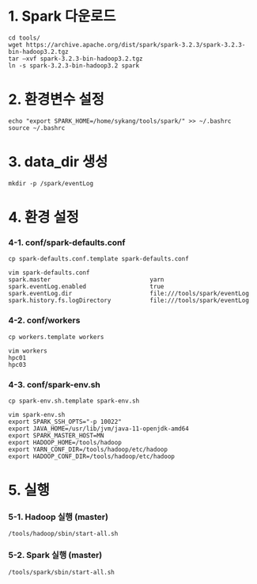 # 1. Spark 다운로드
    
    cd tools/
    wget https://archive.apache.org/dist/spark/spark-3.2.3/spark-3.2.3-bin-hadoop3.2.tgz
    tar –xvf spark-3.2.3-bin-hadoop3.2.tgz
    ln -s spark-3.2.3-bin-hadoop3.2 spark

# 2. 환경변수 설정 

    echo "export SPARK_HOME=/home/sykang/tools/spark/" >> ~/.bashrc
    source ~/.bashrc

# 3. data_dir 생성

    mkdir -p /spark/eventLog

# 4. 환경 설정
### 4-1. conf/spark-defaults.conf

    cp spark-defaults.conf.template spark-defaults.conf

    vim spark-defaults.conf
    spark.master	                        yarn
    spark.eventLog.enabled 	                true
    spark.eventLog.dir	                    file:///tools/spark/eventLog
    spark.history.fs.logDirectory           file:///tools/spark/eventLog

### 4-2. conf/workers

    cp workers.template workers

    vim workers
    hpc01
    hpc03

### 4-3. conf/spark-env.sh

    cp spark-env.sh.template spark-env.sh

    vim spark-env.sh
    export SPARK_SSH_OPTS="-p 10022" 
    export JAVA_HOME=/usr/lib/jvm/java-11-openjdk-amd64 
    export SPARK_MASTER_HOST=MN 
    export HADOOP_HOME=/tools/hadoop 
    export YARN_CONF_DIR=/tools/hadoop/etc/hadoop 
    export HADOOP_CONF_DIR=/tools/hadoop/etc/hadoop

# 5. 실행
### 5-1. Hadoop 실행 (master)

    /tools/hadoop/sbin/start-all.sh

### 5-2. Spark 실행 (master)

    /tools/spark/sbin/start-all.sh





